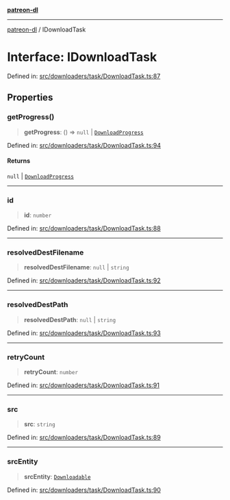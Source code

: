 [**patreon-dl**](../README.md)

***

[patreon-dl](../README.md) / IDownloadTask

# Interface: IDownloadTask

Defined in: [src/downloaders/task/DownloadTask.ts:87](https://github.com/patrickkfkan/patreon-dl/blob/564e431e409ad640819c7b5ad600451c2bd07930/src/downloaders/task/DownloadTask.ts#L87)

## Properties

### getProgress()

> **getProgress**: () => `null` \| [`DownloadProgress`](DownloadProgress.md)

Defined in: [src/downloaders/task/DownloadTask.ts:94](https://github.com/patrickkfkan/patreon-dl/blob/564e431e409ad640819c7b5ad600451c2bd07930/src/downloaders/task/DownloadTask.ts#L94)

#### Returns

`null` \| [`DownloadProgress`](DownloadProgress.md)

***

### id

> **id**: `number`

Defined in: [src/downloaders/task/DownloadTask.ts:88](https://github.com/patrickkfkan/patreon-dl/blob/564e431e409ad640819c7b5ad600451c2bd07930/src/downloaders/task/DownloadTask.ts#L88)

***

### resolvedDestFilename

> **resolvedDestFilename**: `null` \| `string`

Defined in: [src/downloaders/task/DownloadTask.ts:92](https://github.com/patrickkfkan/patreon-dl/blob/564e431e409ad640819c7b5ad600451c2bd07930/src/downloaders/task/DownloadTask.ts#L92)

***

### resolvedDestPath

> **resolvedDestPath**: `null` \| `string`

Defined in: [src/downloaders/task/DownloadTask.ts:93](https://github.com/patrickkfkan/patreon-dl/blob/564e431e409ad640819c7b5ad600451c2bd07930/src/downloaders/task/DownloadTask.ts#L93)

***

### retryCount

> **retryCount**: `number`

Defined in: [src/downloaders/task/DownloadTask.ts:91](https://github.com/patrickkfkan/patreon-dl/blob/564e431e409ad640819c7b5ad600451c2bd07930/src/downloaders/task/DownloadTask.ts#L91)

***

### src

> **src**: `string`

Defined in: [src/downloaders/task/DownloadTask.ts:89](https://github.com/patrickkfkan/patreon-dl/blob/564e431e409ad640819c7b5ad600451c2bd07930/src/downloaders/task/DownloadTask.ts#L89)

***

### srcEntity

> **srcEntity**: [`Downloadable`](../type-aliases/Downloadable.md)

Defined in: [src/downloaders/task/DownloadTask.ts:90](https://github.com/patrickkfkan/patreon-dl/blob/564e431e409ad640819c7b5ad600451c2bd07930/src/downloaders/task/DownloadTask.ts#L90)
